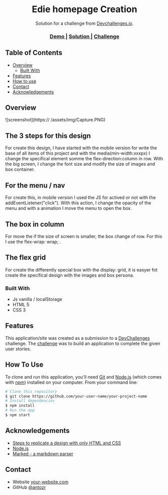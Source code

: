 <!-- Please update value in the {}  -->

<h1 align="center">Edie homepage Creation</h1>

<div align="center">
   Solution for a challenge from  <a href="http://devchallenges.io" target="_blank">Devchallenges.io</a>.
</div>

<div align="center">
  <h3>
    <a href="http://www.edie.devchallenges.io.antoni-dumont.be/">
      Demo
    </a>
    <span> | </span>
    <a href="https://github.com/antozr/edie-homepage-master">
      Solution
    </a>
    <span> | </span>
    <a href="https://devchallenges.io/challenges/xobQBuf8zWWmiYMIAZe0">
      Challenge
    </a>
  </h3>
</div>

<!-- TABLE OF CONTENTS -->

## Table of Contents

- [Overview](#overview)
  - [Built With](#built-with)
- [Features](#features)
- [How to use](#how-to-use)
- [Contact](#contact)
- [Acknowledgements](#acknowledgements)

<!-- OVERVIEW -->

## Overview

![screenshot](https:// /assets/img/Capture.PNG)

## The 3 steps for this design
For create this design, I have started with the mobile version for write the base of all items of this project and with the media(min-width:xxxpx) I change the specifical element somme the flex-direction:column in row. With the big screen, I change the font size and modify the size of images and box container. 

## For the menu / nav 
For create this, in mobile version I used the JS for actived or not with the addEventListener("click"). With this action, I change the opacity of the menu and with a animation I move the menu to open the box. 

## The box in column
For move the if the size of screen is smaller, the box change of row. For this I use the flex-wrap: wrap; . 

## The flex grid
For create the differently special box with the display: grid, it is easyer fot create the specifical design with the images and box persona.

### Built With

<!-- This section should list any major frameworks that you built your project using. Here are a few examples.-->

- Js vanilla / localStorage
- HTML 5
- CSS 3 

## Features

<!-- List the features of your application or follow the template. Don't share the figma file here :) -->

This application/site was created as a submission to a [DevChallenges](https://devchallenges.io/challenges) challenge. The [challenge](https://devchallenges.io/challenges/0J1NxxGhOUYVqihwegfO) was to build an application to complete the given user stories.


## How To Use

To clone and run this application, you'll need [Git](https://git-scm.com) and [Node.js](https://nodejs.org/en/download/) (which comes with [npm](http://npmjs.com)) installed on your computer. From your command line:

```bash
# Clone this repository
$ git clone https://github.com/your-user-name/your-project-name
# Install dependencies
$ npm install
# Run the app
$ npm start
```

## Acknowledgements

<!-- This section should list any articles or add-ons/plugins that helps you to complete the project. This is optional but it will help you in the future. For exmpale -->

- [Steps to replicate a design with only HTML and CSS](https://devchallenges-blogs.web.app/how-to-replicate-design/)
- [Node.js](https://nodejs.org/)
- [Marked - a markdown parser](https://github.com/chjj/marked)

## Contact

- Website [your-website.com](http://antoni-dumont.be/)
- GitHub [@antozr](https://github.com/antozr/)

